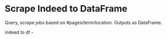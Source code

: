# Scrape Indeed to DataFrame

Query, scrape jobs based on #pages/term/location. Outputs as DataFrame. 

indeed to df - 
